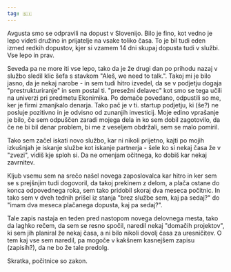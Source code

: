 ```yaml
---
tag: 🇸🇮
---
```


Avgusta smo se odpravili na dopust v Slovenijo. Bilo je fino, kot vedno je lepo videti družino in prijatelje na vsake toliko časa. To je bil tudi eden izmed redkih dopustov, kjer si vzamem 14 dni skupaj dopusta tudi v službi. Vse lepo in prav.

Seveda pa ne more iti vse lepo, tako da je že drugi dan po prihodu nazaj v službo sledil klic šefa s stavkom "Aleš, we need to talk.". Takoj mi je bilo jasno, da je nekaj narobe - in sem tudi hitro izvedel, da se v podjetju dogaja "prestrukturiranje" in sem postal ti. "presežni delavec" kot smo se tega učili na univerzi pri predmetu Ekonimika. Po domače povedano, odpustili so me, ker je firmi zmanjkalo denarja. Tako pač je v ti. startup podjetju, ki (še?) ne posluje pozitivno in je odvisno od zunanjih investicij. Moje edino vprašanje je bilo, če sem odpuščen zaradi mojega dela in ko sem dobil zagotovilo, da če ne bi bil denar problem, bi me z veseljem obdržali, sem se malo pomiril.

Tako sem začel iskati novo službo, kar ni nikoli prijetno, kajti po mojih izkušnjah je iskanje službe kot iskanje partnerja - šele ko si nekaj časa že v "zvezi", vidiš kje sploh si. Da ne omenjam očitnega, ko dobiš kar nekaj zavrnitev.

Kljub vsemu sem na srečo našel novega zaposlovalca kar hitro in ker sem se s prejšnjim tudi dogovoril, da takoj prekinem z delom, a plača ostane do konca odpovednega roka, sem tako pridobil skoraj dva meseca počitnic. In tako sem v dveh tednih prišel iz stanja "brez službe sem, kaj pa sedaj?" do "imam dva meseca plačanega dopusta, kaj pa sedaj?".

Tale zapis nastaja en teden pred nastopom novega delovnega mesta, tako da laghko rečem, da sem se resno spočil, naredil nekaj "domačih projektov", ki sem jih planiral že nekaj časa, a ni bilo nikoli dovolj časa za uresničitev. O tem kaj vse sem naredil, pa mogoče v kakšnem kasnejšem zapisu (zapisih?), da ne bo že tale predolg.

Skratka, počitnice so zakon.

